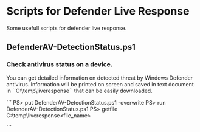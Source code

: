 # Scripts for Defender Live Response

Some usefull scripts for defender live response.

## DefenderAV-DetectionStatus.ps1
### Check antivirus status on a device.

You can get detailed information on detected threat by Windows Defender antivirus.
Information will be printed on screen and saved in text document in ´´C:\temp\liveresponse´´ that can be easily downloaded.

´´´
PS> put DefenderAV-DetectionStatus.ps1 -overwrite
PS> run DefenderAV-DetectionStatus.ps1
PS> getfile C:\temp\liveresponse\<file_name>

´´´
